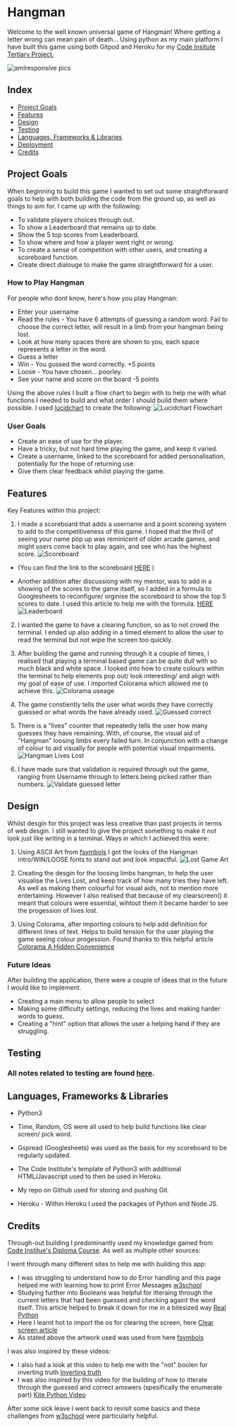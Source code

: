 # Hangman
Welcome to the well known universal game of Hangman! Where getting a letter wrong can mean pain of death...
Using python as my main platform I have built this game using both Gitpod and Heroku for my [Code Insitute Tertiary Project.](https://codeinstitute.net/full-stack-software-development-diploma/)

![amIresponsive pics](./documentation/design_pics/amIresponsive_preview_pic.png "Responsivness Pic")

## Index

* [Project Goals](#project-goals) 
* [Features](#features)
* [Design](#design)
* [Testing](#testing)
* [Languages, Frameworks & Libraries](#languages-frameworks--libraries)
* [Deployment](#deployment)
* [Credits](#credits)


## Project Goals
When beginning to build this game I wanted to set out some straightforward goals to help with both building the code from the ground up, as well as things to aim for. I came up with the following:

* To validate players choices through out.
* To show a Leaderboard that remains up to date.
* Show the 5 top scores from Leaderboard.
* To show where and how a player went right or wrong.
* To create a sense of competition with other users, and creating a scoreboard function.
* Create direct dialouge to make the game straightforward for a user.

### How to Play Hangman 
For people who dont know, here's how you play Hangman:
* Enter your username 
* Read the rules - You have 6 attempts of guessing a random word. Fail to choose the correct letter, will result in a limb from your hangman being lost. 
* Look at how many spaces there are shown to you, each space represents a letter in the word.
* Guess a letter
* Win - You gussed the word correctly. +5 points
* Loose - You have chosen... poorley.
* See your name and score on the board -5 points

Using the above rules I built a flow chart to begin with to help me with what functions I needed to build and what order I should build them where possible. I used [lucidchart](https://www.lucidchart.com/pages/) to create the following:
![Lucidchart Flowchart](./documentation/features/flowchart_hangman.png "Flowchart")

### User Goals
- Create an ease of use for the player.
- Have a tricky, but not hard time playing the game, and keep it varied.
- Create a username, linked to the scoreboard for added personalisation, potentially for the hope of returning use.
- Give them clear feedback whilst playing the game. 

## Features 
Key Features within this project:

1. I made a scoreboard that adds a username and a point scoreing system to add to the competitiveness of this game. I hoped that the thrill of seeing your name pop up was reminicent of older arcade games, and might users come back to play again, and see who has the highest score.
![Scoreboard](./documentation/scoreboard_pics/scoreboard_pics.png "Scoreboard")

* (You can find the link to the scoreboard [HERE](https://docs.google.com/spreadsheets/d/1JdvTA2fKHEM3F4te9Y1SV8tsfhz-ruJAHCrfvIhJldQ/edit?usp=sharing) )

* Another addition after discussiong with my mentor, was to add in a showing of the scores to the game itself, so I added in a formula to Googlesheets to reconfigure/ orginise the scoreboard to show the top 5 scores to date. I used this article to help me with the formula. [HERE](https://www.lido.app/tutorials/google-sheets-auto-sort#sort) 
![Leaderboard](./documentation/scoreboard_pics/leaderboard_pic.png "Leaderboard")

2. I wanted the game to have a clearing function, so as to not crowd the terminal. I ended up also adding in a timed element to allow the user to read the terminal but not wipe the screen too quickly. 

3. After building the game and running through it a couple of times, I realised that playing a terminal based game can be quite dull with so much black and white space. I looked into how to create colours within the terminal to help elements pop out/ look interesting/ and align with my goal of ease of use. I imported Colorama which allowed me to achieve this.
![Colorama useage](./documentation/features/colorama_useage.png "Colorama usage")

4. The game constiently tells the user what words they have correctly guessed or what words the have already used. 
![Guessed correct](./documentation/features/show_correct_guesses.png "Guessed correct")


5. There is a "lives" counter that repeatedly tells the user how many guesses they have remaining. With, of course, the visual aid of "Hangman" loosing limbs every failed turn. In conjunction with a change of colour to aid visually for people with potential visual impairments. 
![Hangman Lives Lost](./documentation/features/hangman_lives_lost.png "Lives Lost Hangman drawing")

6. I have made sure that validation is required through out the game, ranging from Username through to letters being picked rather than numbers.
![Validate guessed letter](./documentation/features/validate_guessed_letter.png "validate guessed letter")

## Design 
Whilst desgin for this project was less creative than past projects in terms of web desgin. I still wanted to give the project something to make it not look just like writing in a terminal. Ways in which I achieved this were:
1. Using ASCII Art from [fsymbols](https://fsymbols.com/text-art/) I got the looks of the Hangman intro/WIN/LOOSE fonts to stand out and look impactful. 
![Lost Game Art](./documentation/design_pics/art_for_lost_game.png "Lost Game Art")


2. Creating the desgin for the loosing limbs hangman, to help the user visualise the Lives Lost, and keep track of how many tries they have left. As well as making them colourful for visual aids, not to mention more entertaining. However I also realised that because of my clearscreen() it meant that colours were essential, wihtout them it became harder to see the progession of lives lost. 

3. Using Colorama, after importing colours to help add definition for different lines of text. Helps to build tension for the user playing the game seeing colour progession. Found thanks to this helpful article [Colorama A Hidden Convenience](https://medium.com/analytics-vidhya/colorama-a-hidden-convinience-6fb22dc00835)

### Future Ideas
After building the application, there were a couple of ideas that in the future I would like to implement. 
* Creating a main menu to allow people to select 
* Making some difficulty settings, reducing the lives and making harder words to guess.
* Creating a "hint" option that allows the user a helping hand if they are struggling. 

## Testing

  ### All notes related to testing are found [here](documentation/testing.md).

## Languages, Frameworks & Libraries
* Python3

* Time, Random, OS were all used to help build functions like clear screen/ pick word.

* Gspread (Googlesheets) was used as the basis for my scoreboard to be regularly updated. 

* The Code Institute's template of Python3 with additional HTML/Javascript used to then be used in Heroku. 

* My repo on Github used for storing and pushing Git.

* Heroku - Within Heroku I used the packages of Python and Node.JS.

## Credits 
Through-out building I predominantly used my knowledge gained from [Code Institue's Diploma Course](https://codeinstitute.net/full-stack-software-development-diploma/). As well as multiple other sources:

 I went through many different sites to help me with building this app:
 * I was struggling to understand how to do Error handling and this page helped me with learning how to print Error Messages [w3school](https://www.w3schools.com/python/gloss_python_error_handling.asp)
 * Studying further into Booleans was helpful for itteraing through the current letters that had been guessed and checking againt the word itself. This article helped to break it down for me in a bitesized way [Real Python](https://realpython.com/python-in-operator/)
 * Here I learnt hot to import the os for clearing the screen, here [Clear screen article](https://www.codingninjas.com/codestudio/library/how-to-clear-a-screen-in-python)
 * As stated above the artwork used was used from here [fsymbols](https://fsymbols.com/text-art/)

 I was also inspired by these videos:

 * I also had a look at this video to help me with the "not" boolen for inverting truth [Inverting truth](https://www.youtube.com/watch?v=gbx04NJi5As)
 * I was also inspired by this video for the building of how to itterate through the guessed and correct amswers (spesifically the enumerate part) [Kite Python Video](https://www.youtube.com/watch?v=m4nEnsavl6w)



 After some sick leave I went back to revisit some basics and these challenges from [w3school](https://www.w3schools.com/python/exercise.asp?filename=exercise_ifelse1) were particularly helpful. 
 
